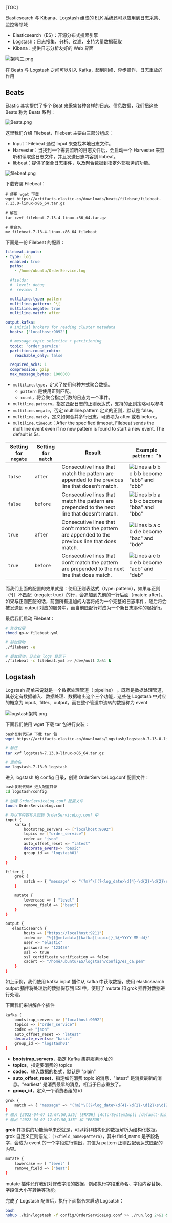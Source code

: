 [TOC]

Elasticsearch 与 Kibana、Logstash 组成的 ELK 系统还可以应用到日志采集、监控等领域

- Elasticsearch（ES）：开源分布式搜索引擎
- Logstash：日志搜集、分析、过滤，支持大量数据获取
- Kibana：提供日志分析友好的 Web 界面

![架构三.png](./assets/bf6d0bb15c65473fb05182d15da2b11btplv-k3u1fbpfcp-jj-mark1512000q75-1720934385680-22.webp)

在 Beats 与 Logstash 之间可以引入 Kafka，起到削峰、异步操作、日志重放的作用

## Beats

Elastic 其实提供了多个 Beat 来采集各种各样的日志、信息数据，我们把这些 Beats 称为 Beats 系列：

![Beats.png](./assets/438edb3a6900495085d2e88c7acac809tplv-k3u1fbpfcp-jj-mark1512000q75.webp)

这里我们介绍 Filebeat，Filebeat 主要由三部分组成：

- Input：Filebeat 通过 Input 来查找本地日志文件。
- Harvester：当找到一个需要监听的日志文件后，会启动一个 Harvester 来监听和读取这日志文件，并且发送日志内容到 libbeat。
- libbeat：提供了聚合日志事件，以及聚合数据到指定外部服务的功能。

![filebeat.png](./assets/892de87b6a044711bae7fa0f95232061tplv-k3u1fbpfcp-jj-mark1512000q75-1720934385680-23.webp)

下载安装 Filebeat：

~~~shell
# 使用 wget 下载
wget https://artifacts.elastic.co/downloads/beats/filebeat/filebeat-7.13.0-linux-x86_64.tar.gz

# 解压
tar xzvf filebeat-7.13.4-linux-x86_64.tar.gz

# 重命名
mv filebeat-7.13.4-linux-x86_64 filebeat
~~~

下面是一份 Filebeat 的配置：

```yaml
filebeat.inputs:
- type: log
  enabled: true
  paths:
    - /home/ubuntu/OrderService.log 

  #fields:
  #  level: debug
  #  review: 1

  multiline.type: pattern
  multiline.pattern: ^\[
  multiline.negate: true
  multiline.match: after

output.kafka:
  # initial brokers for reading cluster metadata
  hosts: ["localhost:9092"]

  # message topic selection + partitioning
  topic: 'order_service'
  partition.round_robin:
    reachable_only: false

  required_acks: 1
  compression: gzip
  max_message_bytes: 1000000
```

- `multiline.type`，定义了使用何种方式聚合数据。
  - `pattern` 是使用正则匹配。
  - `count`，将会聚合指定行数的日志为一个事件。
- `multiline.pattern`，指定匹配日志的正则表达式，支持的正则策略可以参考
- `multiline.negate`，否定 multiline.pattern 定义的正则，默认是 false。
- `multiline.match`，定义如何合并多行日志。可选项为 after 或者 before。
- `multiline.timeout`：After the specified timeout, Filebeat sends the multiline event even if no new pattern is found to start a new event. The default is 5s.

| Setting for `negate` | Setting for `match` | Result                                                       | Example `pattern: ^b`                                        |
| -------------------- | ------------------- | ------------------------------------------------------------ | ------------------------------------------------------------ |
| `false`              | `after`             | Consecutive lines that match the pattern are appended to the previous line that doesn’t match. | ![Lines a b b c b b become "abb" and "cbb"](./assets/false-after-multi.png) |
| `false`              | `before`            | Consecutive lines that match the pattern are prepended to the next line that doesn’t match. | ![Lines b b a b b c become "bba" and "bbc"](./assets/false-before-multi.png) |
| `true`               | `after`             | Consecutive lines that don’t match the pattern are appended to the previous line that does match. | ![Lines b a c b d e become "bac" and "bde"](./assets/true-after-multi.png) |
| `true`               | `before`            | Consecutive lines that don’t match the pattern are prepended to the next line that does match. | ![Lines a c b d e b become "acb" and "deb"](./assets/true-before-multi.png) |

而我们上面的配置的效果就是：使用正则表达式（type: pattern），如果与正则（^[）不匹配（negate: true）的行，会追加到先前的一行后面（match: after）。如果与正则匹配的话，前面所有追加的内容将成为一个完整的日志事件，随后将会被发送到 output 对应的服务中，而当前匹配行将成为一个新日志事件的起始行。

最后我们启动 Filebeat：

```bash
# 修改权限
chmod go-w filebeat.yml

# 前台启动
./filebeat -e

# 后台启动，日志在 logs 目录下
./filebeat -c filebeat.yml >> /dev/null 2>&1 &
```

## Logstash

Logstash 简单来说就是一个数据处理管道（ pipeline） 。既然是数据处理管道，其必定有数据输入、数据处理、数据输出这个三个功能，这些在 Logstash 中对应的概念为 input、filter、output。而在整个管道中流转的数据称为 event

![logstash架构.png](./assets/e642443fe8f047b7b7e76b44e8318732tplv-k3u1fbpfcp-jj-mark1512000q75-1720934385680-24.webp)

下面我们使用 wget 下载 tar 包进行安装：

```bash
bash复制代码# 下载 tar 包
wget https://artifacts.elastic.co/downloads/logstash/logstash-7.13.0-linux-x86_64.tar.gz

# 解压
tar xvf logstash-7.13.0-linux-x86_64.tar.gz

# 重命名
mv logstash-7.13.0 logstash
```

进入 logstash 的 config 目录，创建 OrderServiceLog.conf 配置文件：

```bash
bash复制代码# 进入配置目录
cd logstash/config

# 创建 OrderServiceLog.conf 配置文件
touch OrderServiceLog.conf

# 将以下内容写入到到 OrderServiceLog.conf 中
input {
    kafka {
        bootstrap_servers => ["localhost:9092"]
        topics => ["order_service"]
        codec => "json"
        auto_offset_reset => "latest"
        decorate_events=> "basic"
        group_id => "logstash01"
    }
}

filter {
    grok {
        match => { "message" => "(?m)^\[(?<log_date>\d{4}-\d{2}-\d{2}\s\d{2}:\d{2}:\d{2},\d{3})\]%{SPACE}\[(?<level>[A-Z]{4,5})\]" }
    }

    mutate {
        lowercase => [ "level" ]
        remove_field => ["beat"]
    }
}

output {
   elasticsearch {
        hosts => ["https://localhost:9211"]
        index =>  "%{[@metadata][kafka][topic]}_%{+YYYY-MM-dd}"
        user => "elastic" 
        password => "123456"
        ssl => true
        ssl_certificate_verification => false
        cacert => "/home/ubuntu/ES/logstash/config/es_ca.pem"
    }
}
```

如上示例，我们使用 kafka input 插件从 kafka 中获取数据，使用 elasticsearch output 插件将处理后的数据保存到 ES 中，使用了 mutate 和 grok 插件对数据进行处理。

下面我们来讲解各个插件

~~~bash
kafka {
    bootstrap_servers => ["localhost:9092"]
    topics => ["order_service"]
    codec => "json"
    auto_offset_reset => "latest"
    decorate_events=> "basic"
    group_id => "logstash01"
}
~~~

- **bootstrap_servers**，指定 Kafka 集群服务地址的
- **topics**，指定要消费的 topics
- **codec**，输入数据的格式，默认是 "plain"
- **auto_offset_reset**，指定如何消费 topic 的消息，"latest" 是消费最新的消息。"earliest" 是消费最早的消息，相当于日志重放了。
- **group_id**，定义一个消费者组的 id



~~~bash
grok {
    match => { "message" => "(?m)^\[(?<log_date>\d{4}-\d{2}-\d{2}\s\d{2}:\d{2}:\d{2},\d{3})\]%{SPACE}\[(?<level>[A-Z]{4,5})\]" }
}
# 输入 [2022-04-07 12:07:50,335] [ERROR] [ActorSystemImpl] [default-dispatcher-4] - 登录异常，账号或者密码错误！
# 输出 "2022-04-07 12:07:50,335" 和 "ERROR"
~~~

**grok** 其提供的功能简单来说就是，可以将非结构化的数据解析为结构化数据。grok 自定义正则语法：`(?<field_name>pattern)`，其中 field_name 是字段名字，会成为 event 的一个字段进行输出，其值为 pattern 正则匹配表达式匹配的内容。



~~~bash
mutate {
    lowercase => [ "level" ]
    remove_field => ["beat"]
}
~~~

mutate 插件允许我们对修改字段的数据，例如执行字段重命名、字段内容替换、字段值大小写转换等功能。



完成了 Logstash 配置后，执行下面指令来启动 Logsatsh：

```bash
bash
nohup ./bin/logstash -f config/OrderServiceLog.conf >> ./run.log 2>&1 &
```

